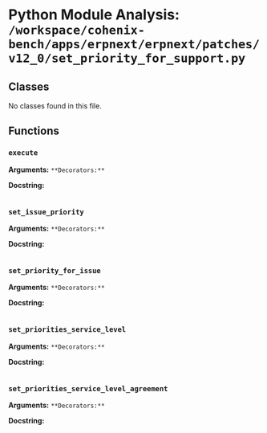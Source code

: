 # Python Module Analysis: `/workspace/cohenix-bench/apps/erpnext/erpnext/patches/v12_0/set_priority_for_support.py`

## Classes

No classes found in this file.


## Functions

### `execute`
**Arguments:** ``
**Decorators:** ``

**Docstring:**
```

```
### `set_issue_priority`
**Arguments:** ``
**Decorators:** ``

**Docstring:**
```

```
### `set_priority_for_issue`
**Arguments:** ``
**Decorators:** ``

**Docstring:**
```

```
### `set_priorities_service_level`
**Arguments:** ``
**Decorators:** ``

**Docstring:**
```

```
### `set_priorities_service_level_agreement`
**Arguments:** ``
**Decorators:** ``

**Docstring:**
```

```

